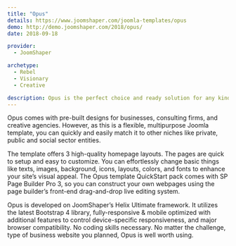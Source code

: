 ```yaml
---
title: "Opus"
details: https://www.joomshaper.com/joomla-templates/opus
demo: http://demo.joomshaper.com/2018/opus/
date: 2018-09-18

provider:
  - JoomShaper

archetype:
  - Rebel
  - Visionary
  - Creative

description: Opus is the perfect choice and ready solution for any kind of creative agency or business website. 
---
```


Opus comes with pre-built designs for businesses, consulting firms, and creative agencies. However, as this is a flexible, multipurpose Joomla template, you can quickly and easily match it to other niches like private, public and social sector entities.

The template offers 3 high-quality homepage layouts. The pages are quick to setup and easy to customize. You can effortlessly change basic things like texts, images, background, icons, layouts, colors, and fonts to enhance your site’s visual appeal. The Opus template QuickStart pack comes with SP Page Builder Pro 3, so you can construct your own webpages using the page builder’s front-end drag-and-drop live editing system.

Opus is developed on JoomShaper’s Helix Ultimate framework. It utilizes the latest Bootstrap 4 library, fully-responsive & mobile optimized with additional features to control device-specific responsiveness, and major browser compatibility. No coding skills necessary. No matter the challenge, type of business website you planned, Opus is well worth using.

